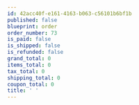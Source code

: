 ```yaml
---
id: 42acc40f-e161-4163-b063-c56101b6bf1b
published: false
blueprint: order
order_number: 73
is_paid: false
is_shipped: false
is_refunded: false
grand_total: 0
items_total: 0
tax_total: 0
shipping_total: 0
coupon_total: 0
title: ' '
---
```

